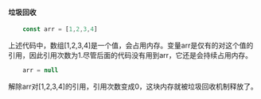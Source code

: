 #### 垃圾回收
```js
    const arr = [1,2,3,4]
```
上述代码中，数组[1,2,3,4]是一个值，会占用内存。变量arr是仅有的对这个值的引用，因此引用次数为1.尽管后面的代码没有用到arr，它还是会持续占用内存。
```js
    arr = null
```
解除arr对[1,2,3,4]的引用，引用次数变成0，这块内存就被垃圾回收机制释放了。
